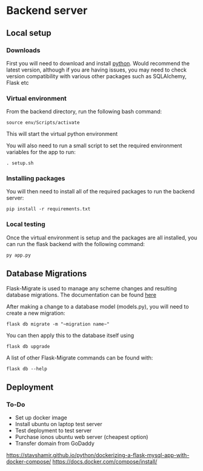 # Backend server

## Local setup

### Downloads

First you will need to download and install [python](https://www.python.org/downloads/). Would recommend the latest version, although if you are having issues, you may need to check version compatibility with various other packages such as SQLAlchemy, Flask etc

### Virtual environment

From the backend directory, run the following bash command:

```
source env/Scripts/activate
```

This will start the virtual python environment

You will also need to run a small script to set the required environment variables for the app to run:

```
. setup.sh
```

### Installing packages

You will then need to install all of the required packages to run the backend server:

```
pip install -r requirements.txt
```

### Local testing

Once the virtual environment is setup and the packages are all installed, you can run the flask backend with the following command:

```
py app.py
```



## Database Migrations

Flask-Migrate is used to manage any scheme changes and resulting database migrations. The documentation can be found [here](https://flask-migrate.readthedocs.io/en/latest/)

After making a change to a database model (models.py), you will need to create a new migration:

```
flask db migrate -m "~migration name~"
```

You can then apply this to the database itself using 

```
flask db upgrade
```

A list of other Flask-Migrate commands can be found with:

```
flask db --help
```

## Deployment

### To-Do

- Set up docker image
- Install ubuntu on laptop test server
- Test deployment to test server
- Purchase ionos ubuntu web server (cheapest option)
- Transfer domain from GoDaddy

https://stavshamir.github.io/python/dockerizing-a-flask-mysql-app-with-docker-compose/
https://docs.docker.com/compose/install/
